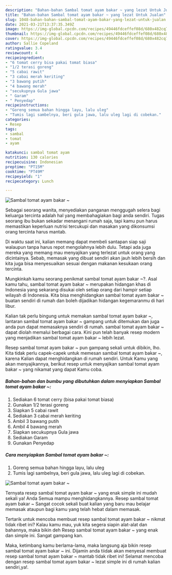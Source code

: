 ```yaml
---
description: "Bahan-bahan Sambal tomat ayam bakar ~ yang lezat Untuk Jualan"
title: "Bahan-bahan Sambal tomat ayam bakar ~ yang lezat Untuk Jualan"
slug: 1048-bahan-bahan-sambal-tomat-ayam-bakar-yang-lezat-untuk-jualan
date: 2021-03-21T13:37:35.349Z
image: https://img-global.cpcdn.com/recipes/49446fdceffef08d/680x482cq70/sambal-tomat-ayam-bakar-foto-resep-utama.jpg
thumbnail: https://img-global.cpcdn.com/recipes/49446fdceffef08d/680x482cq70/sambal-tomat-ayam-bakar-foto-resep-utama.jpg
cover: https://img-global.cpcdn.com/recipes/49446fdceffef08d/680x482cq70/sambal-tomat-ayam-bakar-foto-resep-utama.jpg
author: Sallie Copeland
ratingvalue: 3.4
reviewcount: 4
recipeingredient:
- "6 tomat cerry bisa pakai tomat biasa"
- "1/2 terasi goreng"
- "5 cabai rawit"
- "3 cabai merah keriting"
- "3 bawang putih"
- "4 bawang merah"
- "secukupnya Gula jawa"
- " Garam"
- " Penyedap"
recipeinstructions:
- "Goreng semua bahan hingga layu, lalu uleg"
- "Tumis lagi sambelnya, beri gula jawa, lalu uleg lagi di cobekan."
categories:
- Resep
tags:
- sambal
- tomat
- ayam

katakunci: sambal tomat ayam 
nutrition: 130 calories
recipecuisine: Indonesian
preptime: "PT15M"
cooktime: "PT49M"
recipeyield: "1"
recipecategory: Lunch

---
```



![Sambal tomat ayam bakar ~](https://img-global.cpcdn.com/recipes/49446fdceffef08d/680x482cq70/sambal-tomat-ayam-bakar-foto-resep-utama.jpg)

Sebagai seorang wanita, menyediakan panganan menggugah selera bagi keluarga tercinta adalah hal yang membahagiakan bagi anda sendiri. Tugas seorang ibu bukan sekadar menangani rumah saja, tapi kamu pun harus memastikan keperluan nutrisi tercukupi dan masakan yang dikonsumsi orang tercinta harus mantab.

Di waktu  saat ini, kalian memang dapat membeli santapan siap saji walaupun tanpa harus repot mengolahnya lebih dulu. Tetapi ada juga mereka yang memang mau menyajikan yang terlezat untuk orang yang dicintainya. Sebab, memasak yang dibuat sendiri akan jauh lebih bersih dan kita juga bisa menyesuaikan sesuai dengan makanan kesukaan orang tercinta. 



Mungkinkah kamu seorang penikmat sambal tomat ayam bakar ~?. Asal kamu tahu, sambal tomat ayam bakar ~ merupakan hidangan khas di Indonesia yang sekarang disukai oleh setiap orang dari hampir setiap wilayah di Indonesia. Kita bisa menghidangkan sambal tomat ayam bakar ~ buatan sendiri di rumah dan boleh dijadikan hidangan kegemaranmu di hari libur.

Kalian tak perlu bingung untuk memakan sambal tomat ayam bakar ~, lantaran sambal tomat ayam bakar ~ gampang untuk ditemukan dan juga anda pun dapat memasaknya sendiri di rumah. sambal tomat ayam bakar ~ dapat diolah memalui berbagai cara. Kini pun telah banyak resep modern yang menjadikan sambal tomat ayam bakar ~ lebih lezat.

Resep sambal tomat ayam bakar ~ pun gampang sekali untuk dibikin, lho. Kita tidak perlu capek-capek untuk memesan sambal tomat ayam bakar ~, karena Kalian dapat menghidangkan di rumah sendiri. Untuk Kamu yang akan menyajikannya, berikut resep untuk menyajikan sambal tomat ayam bakar ~ yang nikamat yang dapat Kamu coba.

<!--inarticleads1-->

##### Bahan-bahan dan bumbu yang dibutuhkan dalam menyiapkan Sambal tomat ayam bakar ~:

1. Sediakan 6 tomat cerry (bisa pakai tomat biasa)
1. Gunakan 1/2 terasi goreng
1. Siapkan 5 cabai rawit
1. Sediakan 3 cabai merah keriting
1. Ambil 3 bawang putih
1. Ambil 4 bawang merah
1. Siapkan secukupnya Gula jawa
1. Sediakan  Garam
1. Gunakan  Penyedap




<!--inarticleads2-->

##### Cara menyiapkan Sambal tomat ayam bakar ~:

1. Goreng semua bahan hingga layu, lalu uleg
1. Tumis lagi sambelnya, beri gula jawa, lalu uleg lagi di cobekan.
<img src="https://img-global.cpcdn.com/steps/756dbedb2c60357f/160x128cq70/sambal-tomat-ayam-bakar-langkah-memasak-2-foto.jpg" alt="Sambal tomat ayam bakar ~">



Ternyata resep sambal tomat ayam bakar ~ yang enak simple ini mudah sekali ya! Anda Semua mampu menghidangkannya. Resep sambal tomat ayam bakar ~ Sangat cocok sekali buat kalian yang baru mau belajar memasak ataupun bagi kamu yang telah hebat dalam memasak.

Tertarik untuk mencoba membuat resep sambal tomat ayam bakar ~ nikmat tidak ribet ini? Kalau kamu mau, yuk kita segera siapin alat-alat dan bahannya, maka bikin deh Resep sambal tomat ayam bakar ~ yang enak dan simple ini. Sangat gampang kan. 

Maka, ketimbang kamu berlama-lama, maka langsung aja bikin resep sambal tomat ayam bakar ~ ini. Dijamin anda tiidak akan menyesal membuat resep sambal tomat ayam bakar ~ mantab tidak ribet ini! Selamat mencoba dengan resep sambal tomat ayam bakar ~ lezat simple ini di rumah kalian sendiri,ya!.

